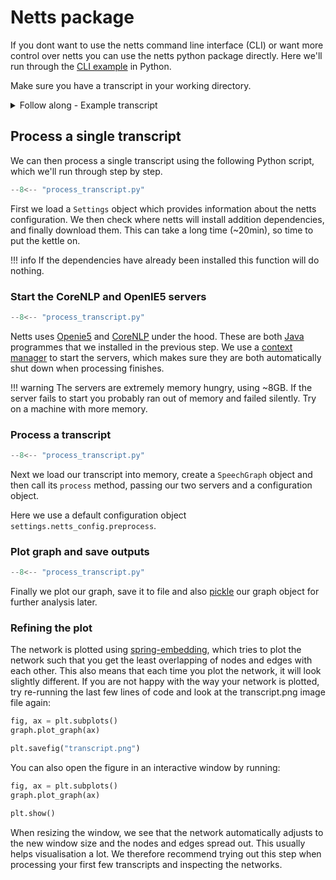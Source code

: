 # Netts package

If you dont want to use the netts command line interface (CLI) or want more control over netts you can use the netts python package directly. Here we'll run through the [CLI example](/cli_basics) in Python.

Make sure you have a transcript in your working directory.

<details>
<summary>Follow along - Example transcript</summary>
To follow along create this example in a file by running the following command in a terminal

```bash
echo "I see a man and he is wearing a jacket. He is standing in the dark against a light post. On the picture there seems to be like a park and... Or trees but in those trees there are little balls of light reflections as well. I cannot see the... Anything else because it’s very dark. But the man on the picture seems to wear a hat and he seems to have a hoodie on as well. The picture is very mysterious, which I like about it, but for me I would like to understand more about the picture." > transcript.txt
```

</details>

## Process a single transcript

We can then process a single transcript using the following Python script, which we'll run through step by step.

```python hl_lines="5-7"
--8<-- "process_transcript.py"
```

First we load a `Settings` object which provides information about the netts configuration. We then check where netts will install addition dependencies, and finally download them. This can take a long time (~20min), so time to put the kettle on.

!!! info
    If the dependencies have already been installed this function will do nothing.

### Start the CoreNLP and OpenIE5 servers

```python hl_lines="9-11"
--8<-- "process_transcript.py"
```

Netts uses [Openie5](https://github.com/dair-iitd/OpenIE-standalone) and [CoreNLP](https://stanfordnlp.github.io/CoreNLP/) under the hood. These are both [Java](https://en.wikipedia.org/wiki/Java_(programming_language)) programmes that we installed in the previous step. We use a [context manager](https://book.pythontips.com/en/latest/context_managers.html) to start the servers, which makes sure they are both automatically shut down when processing finishes.

!!! warning
    The servers are extremely memory hungry, using ~8GB. If the server fails to start you probably ran out of memory and failed silently. Try on a machine with more memory.

### Process a transcript

```python hl_lines="13-22"
--8<-- "process_transcript.py"
```

Next we load our transcript into memory, create a `SpeechGraph` object and then call its `process` method, passing our two servers and a configuration object.

Here we use a default configuration object `settings.netts_config.preprocess`.

### Plot graph and save outputs

```python hl_lines="24-30"
--8<-- "process_transcript.py"
```

Finally we plot our graph, save it to file and also [pickle](https://docs.python.org/3/library/pickle.html) our graph object for further analysis later.

### Refining the plot

The network is plotted using [spring-embedding](https://en.wikipedia.org/wiki/Force-directed_graph_drawing), which tries to plot the network such that you get the least overlapping of nodes and edges with each other. This also means that each time you plot the network, it will look slightly different. If you are not happy with the way your network is plotted, try re-running the last few lines of code and look at the transcript.png image file again:

```python
fig, ax = plt.subplots()
graph.plot_graph(ax)

plt.savefig("transcript.png")
```

You can also open the figure in an interactive window by running:

```python
fig, ax = plt.subplots()
graph.plot_graph(ax)

plt.show()
```

When resizing the window, we see that the network automatically adjusts to the new window size and the nodes and edges spread out. This usually helps visualisation a lot. We therefore recommend trying out this step when processing your first few transcripts and inspecting the networks.
